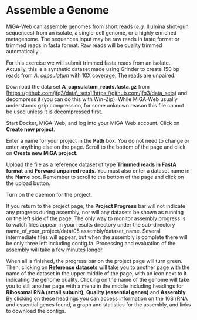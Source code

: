 # Assemble a Genome

MiGA-Web can assemble genomes from short reads \(_e.g._ Illumina shot-gun sequences\) from an isolate, a single-cell genome, or a highly enriched metagenome. The sequences input may be raw reads in fastq format or trimmed reads in fasta format. Raw reads will be quality trimmed automatically.

For this exercise we will submit trimmed fasta reads from an isolate. Actually, this is a synthetic dataset made using Grinder to create 150 bp reads from _A. capsulatum_ with 10X coverage. The reads are unpaired.

Download the data set **A\_capsulatum\_reads.fasta.gz** from [https://github.com/jfq3/data\_sets](https://github.com/jfq3/data_sets) and decompress it \(you can do this with Win-Zip\). While MiGA-Web usually understands gzip compression, for some unknown reason this file cannot be used unless it is decompressed first.

Start Docker, MiGA-Web, and log into your MiGA-Web account. Click on **Create new project**.

Enter a name for your project in the **Path** box. You do not need to change or enter anything else on the page. Scroll to the bottom of the page and click on **Create new MiGA project**.

Upload the file as a reference dataset of type **Trimmed reads in FastA format** and **Forward unpaired reads**. You must also enter a dataset name in the **Name** box. Remember to scroll to the bottom of the page and click on the upload button.

Turn on the daemon for the project.

If you return to the project page, the **Project Progress** bar will not indicate any progress during assembly, nor will any datasets be shown as running on the left side of the page. The only way to monitor assembly progress is to watch files appear in your results directory under the sub-directory name\_of\_your\_project/data/05.assembly/dataset\_name. Several intermediate files will appear, but when the assembly is complete there will be only three left including contig.fa. Processing and evaluation of the assembly will take a few minutes longer.

When all is finished, the progress bar on the project page will turn green. Then, clicking on **Reference datasets** will take you to another page with the name of the dataset in the upper middle of the page, with an icon next to it indicating the genome quality. Clicking on the name of the genome will take you to still another page with a menu in the middle including headings for **Ribosomal RNA \(small subunit\)**, **Quality \(essential genes\)** and **Assembly**. By clicking on these headings you can access information on the 16S rRNA and essential genes found, a graph and statistics for the assembly, and links to download the contigs.
